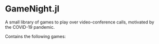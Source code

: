 # GameNight.jl

A small library of games to play over video-conference calls, motivated by the COVID-19 pandemic.

Contains the following games:
